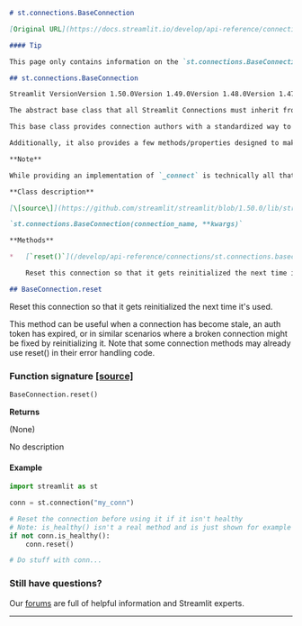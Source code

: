 ```markdown
# st.connections.BaseConnection

[Original URL](https://docs.streamlit.io/develop/api-reference/connections/st.connections.baseconnection)

#### Tip

This page only contains information on the `st.connections.BaseConnection` class. For a deeper dive into creating and managing data connections within Streamlit apps, read [Connecting to data](/develop/concepts/connections/connecting-to-data).

## st.connections.BaseConnection

Streamlit VersionVersion 1.50.0Version 1.49.0Version 1.48.0Version 1.47.0Version 1.46.0Version 1.45.0Version 1.44.0Version 1.43.0Version 1.42.0Version 1.41.0Version 1.40.0Version 1.39.0Version 1.38.0Version 1.37.0Version 1.36.0Version 1.35.0Version 1.34.0Version 1.33.0Version 1.32.0Version 1.31.0Version 1.30.0Version 1.29.0Version 1.28.0Version 1.27.0Version 1.26.0Version 1.25.0Version 1.24.0Version 1.23.0Version 1.22.0

The abstract base class that all Streamlit Connections must inherit from.

This base class provides connection authors with a standardized way to hook into the `st.connection()` factory function: connection authors are required to provide an implementation for the abstract method `_connect` in their subclasses.

Additionally, it also provides a few methods/properties designed to make implementation of connections more convenient. See the docstrings for each of the methods of this class for more information

**Note**

While providing an implementation of `_connect` is technically all that's required to define a valid connection, connections should also provide the user with context-specific ways of interacting with the underlying connection object. For example, the first-party `SQLConnection` provides a `query()` method for reads and a `session` property for more complex operations.

**Class description**

[\[source\]](https://github.com/streamlit/streamlit/blob/1.50.0/lib/streamlit/connections/base_connection.py#L27 "View st.BaseConnection source code on GitHub")

`st.connections.BaseConnection(connection_name, **kwargs)`

**Methods**

*   [`reset()`](/develop/api-reference/connections/st.connections.baseconnection#baseconnectionreset)

    Reset this connection so that it gets reinitialized the next time it's used.

## BaseConnection.reset
```

Reset this connection so that it gets reinitialized the next time it's used.

This method can be useful when a connection has become stale, an auth token has expired, or in similar scenarios where a broken connection might be fixed by reinitializing it. Note that some connection methods may already use reset() in their error handling code.

### Function signature [[source]](https://github.com/streamlit/streamlit/blob/1.50.0/lib/streamlit/connections/base_connection.py#L123 "View st.reset source code on GitHub")

```python
BaseConnection.reset()
```

**Returns**

(None)

No description

#### Example

```python
import streamlit as st

conn = st.connection("my_conn")

# Reset the connection before using it if it isn't healthy
# Note: is_healthy() isn't a real method and is just shown for example here.
if not conn.is_healthy():
    conn.reset()

# Do stuff with conn...
```

### Still have questions?

Our [forums](https://discuss.streamlit.io) are full of helpful information and Streamlit experts.

---
